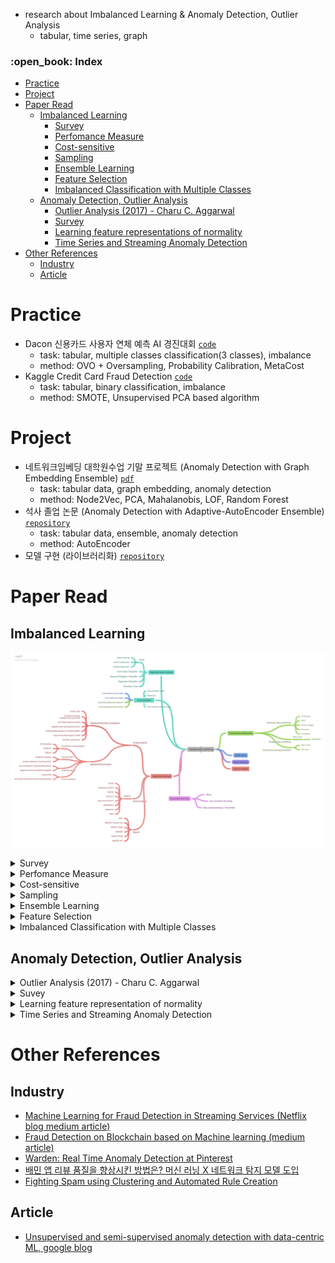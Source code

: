 - research about Imbalanced Learning & Anomaly Detection, Outlier Analysis
  - tabular, time series, graph

<h3>:open_book: Index</h3>
<!-- TOC -->

- [Practice](#practice)
- [Project](#project)
- [Paper Read](#paper-read)
  - [Imbalanced Learning](#imbalanced-learning)
    - [Survey](#survey)
    - [Perfomance Measure](#perfomance-measure)
    - [Cost-sensitive](#cost-sensitive)
    - [Sampling](#sampling)
    - [Ensemble Learning](#ensemble-learning)
    - [Feature Selection](#feature-selection)
    - [Imbalanced Classification with Multiple Classes](#imbalanced-classification-with-multiple-classes)
  - [Anomaly Detection, Outlier Analysis](#anomaly-detection-outlier-analysis)
    - [Outlier Analysis (2017) - Charu C. Aggarwal](#outlier-analysis-2017---charu-c-aggarwal)
    - [Survey](#survey-1)
    - [Learning feature representations of normality](#learning-feature-representations-of-normality)
    - [Time Series and Streaming Anomaly Detection](#time-series-and-streaming-anomaly-detection)
- [Other References](#other-references)
  - [Industry](#industry)
  - [Article](#article)

<!-- /TOC -->


# Practice
- Dacon 신용카드 사용자 연체 예측 AI 경진대회 [`code`](./practice/Dacon%20%EC%8B%A0%EC%9A%A9%EC%B9%B4%EB%93%9C%20%EC%82%AC%EC%9A%A9%EC%9E%90%20%EC%97%B0%EC%B2%B4%20%EC%98%88%EC%B8%A1/)
  - task: tabular, multiple classes classification(3 classes), imbalance
  - method: OVO + Oversampling, Probability Calibration, MetaCost
- Kaggle Credit Card Fraud Detection [`code`](./practice/Kaggle%20Credit%20Card%20Fraud%20Detection/)
  - task: tabular, binary classification, imbalance
  - method: SMOTE, Unsupervised PCA based algorithm

# Project
- 네트워크임베딩 대학원수업 기말 프로젝트 (Anomaly Detection with Graph Embedding Ensemble) [`pdf`](/practice/Anomaly_Detection_with_Graph_Embedding_Ensemble.pdf)
  - task: tabular data, graph embedding, anomaly detection
  - method: Node2Vec, PCA, Mahalanobis, LOF, Random Forest
- 석사 졸업 논문 (Anomaly Detection with Adaptive-AutoEncoder Ensemble) [`repository`](https://github.com/minsoo9506/my-paper)
  - task: tabular data, ensemble, anomaly detection
  - method: AutoEncoder
- 모델 구현 (라이브러리화) [`repository`](https://github.com/minsoo9506/catchMinor)

# Paper Read

## Imbalanced Learning
![img](./review/Imbalance_summary.png)

<details>
  <summary>Survey</summary>

### Survey

- Learning From Imbalanced Data: open challenges and future directions (survey article 2016) [`paper`](https://link.springer.com/article/10.1007/s13748-016-0094-0)

</details>

<details>
  <summary>Perfomance Measure</summary>

### Perfomance Measure

- The precision-recall plot is more informative than the ROC plot when evaluating binary classifiers on imbalanced datasets [`paper`](https://pubmed.ncbi.nlm.nih.gov/25738806/)
- The Relationship Between Precision-Recall and ROC Curves [`paper`](https://www.biostat.wisc.edu/~page/rocpr.pdf)
- Predicting Good Probabilities With Supervised Learning [`paper`](https://www.cs.cornell.edu/~alexn/papers/calibration.icml05.crc.rev3.pdf)
- Properties and benefits of calibrated classifiers [`paper`](http://www.ifp.illinois.edu/~iracohen/publications/CalibrationECML2004.pdf)
- The precision-recall plot is more informative than the ROC plot when evaluating binary classifiers on imbalanced datasets [`paper`](https://www.researchgate.net/publication/273155496_The_Precision-Recall_Plot_Is_More_Informative_than_the_ROC_Plot_When_Evaluating_Binary_Classifiers_on_Imbalanced_Datasets)

</details>

<details>
  <summary>Cost-sensitive</summary>

### Cost-sensitive

- An optimized cost-sensitive SVM for imbalanced data learning [`paper`](https://webdocs.cs.ualberta.ca/~zaiane/postscript/pakdd13-1.pdf)
- Metacost : a general method for making classifiers cost-sensitive (KDD 99) [`paper`](https://homes.cs.washington.edu/~pedrod/papers/kdd99.pdf)
- The influence of class imbalance on cost-sensitive learning (IEEE 2006) [`paper`](https://ieeexplore.ieee.org/document/4053137)
- Learning and Making Decisions When Costs and Probabilities are Both Unknown (2001) [`paper`](https://cseweb.ucsd.edu/~elkan/kddbianca.pdf)

</details>

<details>
  <summary>Sampling</summary>

### Sampling

- SMOTE (2002) [`paper`](https://arxiv.org/pdf/1106.1813.pdf)
- SMOTE for learning from imbalanced data : progress and challenges (2018) [`paper`](https://www.jair.org/index.php/jair/article/view/11192)
- Influence of minority class instance types on SMOTE imbalanced data oversampling [`paper`](https://www.researchgate.net/publication/320625181_Influence_of_minority_class_instance_types_on_SMOTE_imbalanced_data_oversampling)
- Calibrating Probability with Undersampling for Unbalanced Classification (2015) [`paper`](https://www3.nd.edu/~dial/publications/dalpozzolo2015calibrating.pdf)
- A Study of the Behavior of Several Methods for Balancing Machine Learning Training Data [`paper`](https://www.researchgate.net/publication/220520041_A_Study_of_the_Behavior_of_Several_Methods_for_Balancing_machine_Learning_Training_Data)
- Dynamic Sampling in Convolutional Neural Networks for Imbalanced Data Classification [`paper`](https://users.cs.fiu.edu/~chens/PDF/MIPR18_CNN.pdf) [`review`]()

</details>

<details>
  <summary>Ensemble Learning</summary>

### Ensemble Learning

- Self-paced Ensemble for Highly Imbalanced Massive Data Classification (2020) [`paper`](https://arxiv.org/abs/1909.03500)

</details>

</details>

<details>
  <summary>Feature Selection</summary>

### Feature Selection

- Ensemble-based wrapper methods for feature selection and class imbalance learning (2010) [`paper`](http://citeseerx.ist.psu.edu/viewdoc/download?doi=10.1.1.706.4216&rep=rep1&type=pdf)
- A comparative study of iterative and non-iterative feature selection techniques for software defect prediction

</details>

<details>
  <summary>Imbalanced Classification with Multiple Classes</summary>

### Imbalanced Classification with Multiple Classes

- Imbalanced Classification with Multiple Classes
  - Decomposition-Based Approaches
  - Ad-hoc Approaches

</details>

## Anomaly Detection, Outlier Analysis

<details>
  <summary>Outlier Analysis (2017) - Charu C. Aggarwal</summary>

### Outlier Analysis (2017) - Charu C. Aggarwal

</details>

<details>
  <summary>Suvey</summary>

### Survey

- Deep Learning for Anomaly Detection A Review (2020) [`paper`](https://arxiv.org/pdf/2007.02500.pdf) [`review`](./review/Deep%20Learning%20for%20Anomaly%20Detection%20A%20Review.md)
- Autoencoders (2020) [`paper`](https://arxiv.org/pdf/2003.05991.pdf)

</details>

<details>
  <summary>Learning feature representation of normality</summary>

### Learning feature representations of normality

- Outlier Detection with AutoEncoder Ensemble (2017) [`paper`](https://saketsathe.net/downloads/autoencoder.pdf)
- Auto-Encoding Variational Bayes (2014) [`paper`](https://arxiv.org/abs/1312.6114) [`review`](https://minsoo9506.github.io/07-vae/) [`code`](./src/models/BaseVAE.py)
- Deep Variational Information Bottleneck (ICLR 2017) [`paper`](https://arxiv.org/abs/1612.00410) [`review`](https://minsoo9506.github.io/06-ib/)
- Extracting and Composing Robust Features with Denoising Autoencoders (2008) [`paper`](https://www.cs.toronto.edu/~larocheh/publications/icml-2008-denoising-autoencoders.pdf)
- Generatice Adversarial Nets (NIPS 2014) [`paper`](https://papers.nips.cc/paper/2014/hash/5ca3e9b122f61f8f06494c97b1afccf3-Abstract.html) [`review`](https://minsoo9506.github.io/03-gan/) [`code`](./src/models/BaseGAN.py)
- Least Squares Generative Adversarial Networks (2016) [`paper`](https://arxiv.org/abs/1611.04076) [`review`](https://minsoo9506.github.io/04-lsgan/)
- Adversarial Autoencoders (2016) [`paper`](https://arxiv.org/abs/1511.05644) [`review`](./review/Adversarial_Autoencoders.pdf)
- Generative Probabilistic Novelty Detection with Adversarial Autoencoders (NIPS 2018) [`paper`](https://papers.nips.cc/paper/2018/file/5421e013565f7f1afa0cfe8ad87a99ab-Paper.pdf)
- Deep Autoencoding Gaussian Mixture Model For Unsupervised Anomaly Detection (ICLR 2018) [`paper`](https://sites.cs.ucsb.edu/~bzong/doc/iclr18-dagmm.pdf) [`review`](./review/DAGMM.pdf)
- Anomaly Detection with Robust Deep Autoencoders (KDD 2017) [`paper`](https://www.eecs.yorku.ca/course_archive/2017-18/F/6412/reading/kdd17p665.pdf)

</details>

<details>
  <summary>Time Series and Streaming Anomaly Detection</summary>

### Time Series and Streaming Anomaly Detection

- Anomaly Detection In Univariate Time-Series : A Survey on the state-of-the-art [`paper`](https://arxiv.org/abs/2004.00433)
- USAD : UnSupervised Anomaly Detection on multivariate time series (KDD2020) [`paper`](https://dl.acm.org/doi/10.1145/3394486.3403392) [`review`](./review/USAD.pdf)
- Variational Attention for Sequence-to-Sequence Models (2017) [`paper`](https://arxiv.org/abs/1712.08207)
- A Multimodal Anomaly Detector for Robot-Assisted Feeding Using an LSTM-based Variational Autoencoder (2017) [`paper`](https://arxiv.org/abs/1711.00614)
- Outlier Detection for Time Series with Recurrent Autoencoder Ensembles (2019) [`paper`](https://www.ijcai.org/proceedings/2019/0378.pdf)
- Robust Anomaly Detection for Multivariate time series through Stochastic Recurrent Neural Network (KKD 2019) [`paper`](https://github.com/NetManAIOps/OmniAnomaly)
- Time Series Anomaly Detection with Multiresolution Ensemble Decoding (AAAI 2021) [`paper`](https://ojs.aaai.org/index.php/AAAI/article/view/17152)
- An Improved Arima-Based Traffic Anomaly Detection Algorithm for Wireless Sensor Networks (2016) [`paper`](https://journals.sagepub.com/doi/pdf/10.1155/2016/9653230)
- Time-Series Anomaly Detection Service at Microsoft (2019) [`paper`](https://arxiv.org/abs/1906.03821)
- Time Series Anomaly Detection Using Convolutional Neural Networks and Transfer Learning (2019) [`paper`](https://arxiv.org/pdf/1905.13628.pdf) [`code`](src/models/CNNBasedTS.py)
- Abuse and Fraud Detection in Streaming Services Using Heuristic-Aware Machine Learning (arxiv, 2022, Netflix) [`paper`](https://arxiv.org/pdf/2203.02124.pdf)
- Are Transformers Effective for Time Series Forecasting?, 2022 [`paper`](https://arxiv.org/pdf/2205.13504.pdf)

</details>

# Other References

## Industry

- [Machine Learning for Fraud Detection in Streaming Services (Netflix blog medium article)](https://netflixtechblog.medium.com/machine-learning-for-fraud-detection-in-streaming-services-b0b4ef3be3f6)
- [Fraud Detection on Blockchain based on Machine learning (medium article)](https://jysden.medium.com/fraud-detection-on-ethereum-with-graph-neural-network-f434e5b9aef5)
- [Warden: Real Time Anomaly Detection at Pinterest](https://medium.com/pinterest-engineering/warden-real-time-anomaly-detection-at-pinterest-210c122f6afa)
- [배민 앱 리뷰 품질을 향상시킨 방법은? 머신 러닝 X 네트워크 탐지 모델 도입](https://techblog.woowahan.com/11829/)
- [Fighting Spam using Clustering and Automated Rule Creation](https://medium.com/pinterest-engineering/fighting-spam-using-clustering-and-automated-rule-creation-1c01d8c11a05)

## Article
- [Unsupervised and semi-supervised anomaly detection with data-centric ML, google blog](https://ai.googleblog.com/2023/02/unsupervised-and-semi-supervised.html)